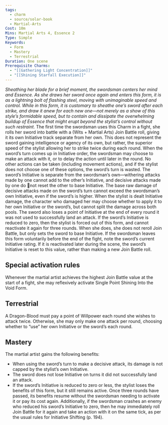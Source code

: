 ```yaml
---
tags:
  - charm
  - source/solar-book
  - Martial-Arts
Cost: 10m
Mins: Martial Arts 4, Essence 2
Type: Simple
Keywords:
  - Form
  - Mastery
  - Terrestrial
Duration: One scene
Prerequisite Charms:
  - "[[Gathering Light Concentration]]"
  - "[[Shining Starfall Execution]]"
---
```

*Sheathing her blade for a brief moment, the swordsman centers her mind and Essence. As she draws her sword once again and enters this form, it is as a lightning bolt of flashing steel, moving with unimaginable speed and control. While in this form, it is customary to sheathe one’s sword after each strike, and draw it anew for each new one—not merely as a show of this style’s formidable speed, but to contain and dissipate the overwhelming buildup of Essence that might erupt beyond the stylist’s control without such restraint.*
The first time the swordsman uses this Charm in a fight, she rolls her sword into battle with a (Wits + Martial Arts) Join Battle roll, giving it its own Initiative track separate from her own. This does not represent the sword gaining intelligence or agency of its own, but rather, the superior speed of the stylist allowing her to strike twice during each round. When the sword’s turn comes up in Initiative order, the swordsman may choose to make an attack with it, or to delay the action until later in the round. No other actions can be taken (including movement actions), and if the stylist does not choose one of these options, the sword’s turn is wasted. 
The sword’s Initiative is separate from the swordsman’s own—withering attacks made by one cannot add to the other’s Initiative, and decisive attacks made by one do not reset the other to base Initiative. The base raw damage of decisive attacks made on the sword’s turn cannot exceed the swordsman’s own Initiative, even if the sword’s is higher. When the stylist is dealt Initiative damage, the character who damaged her may choose whether to apply it to her own Initiative or the sword’s, but cannot split the damage across both pools. The sword also loses a point of Initiative at the end of every round it was not used to successfully land an attack.
If the sword’s Initiative is reduced to zero, then the stylist is forced out of this form, and cannot reactivate it again for three rounds. When she does, she does not reroll Join Battle, but only sets the sword to base Initiative. If the swordsman leaves this form voluntarily before the end of the fight, note the sword’s current Initiative rating. If it is reactivated later during the scene, the sword’s Initiative is reset to this value, rather than making a new Join Battle roll. 
## Special activation rules
Whenever the martial artist achieves the highest Join Battle value at the start of a fight, she may reflexively activate Single Point Shining Into the Void Form. 
## Terrestrial
A Dragon-Blood must pay a point of Willpower each round she wishes to attack twice. Otherwise, she may only make one attack per round, choosing whether to “use” her own Initiative or the sword’s each round. 
## Mastery
The martial artist gains the following benefits:
- When using the sword’s turn to make a decisive attack, its damage is not capped by the stylist’s own Initiative.
- The sword does not lose Initiative on turns it did not successfully land an attack.
- If the sword’s Initiative is reduced to zero or less, the stylist loses the benefits of this form, but it still remains active. Once three rounds have passed, its benefits resume without the swordsman needing to activate it or pay its cost again. Additionally, if the swordsman crashes an enemy who reduced his sword’s Initiative to zero, then he may immediately roll Join Battle for it again and take an action with it on the same tick, as per the usual rules for Initiative Shifting (p. 194).